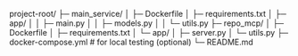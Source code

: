 project-root/
├─ main_service/
│  ├─ Dockerfile
│  ├─ requirements.txt
│  ├─ app/
│  │  ├─ main.py
│  │  ├─ models.py
│  │  └─ utils.py
├─ repo_mcp/
│  ├─ Dockerfile
│  ├─ requirements.txt
│  └─ app/
│     ├─ server.py
│     └─ utils.py
├─ docker-compose.yml   # for local testing (optional)
└─ README.md
